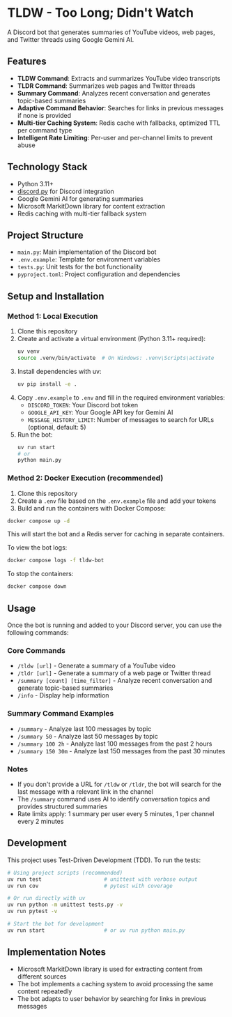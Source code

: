 # TLDW - Too Long; Didn't Watch

A Discord bot that generates summaries of YouTube videos, web pages, and Twitter threads using Google Gemini AI.

## Features

- **TLDW Command**: Extracts and summarizes YouTube video transcripts
- **TLDR Command**: Summarizes web pages and Twitter threads
- **Summary Command**: Analyzes recent conversation and generates topic-based summaries
- **Adaptive Command Behavior**: Searches for links in previous messages if none is provided
- **Multi-tier Caching System**: Redis cache with fallbacks, optimized TTL per command type
- **Intelligent Rate Limiting**: Per-user and per-channel limits to prevent abuse

## Technology Stack

- Python 3.11+
- [discord.py](https://discordpy.readthedocs.io) for Discord integration
- Google Gemini AI for generating summaries
- Microsoft MarkitDown library for content extraction
- Redis caching with multi-tier fallback system

## Project Structure

- `main.py`: Main implementation of the Discord bot
- `.env.example`: Template for environment variables
- `tests.py`: Unit tests for the bot functionality
- `pyproject.toml`: Project configuration and dependencies

## Setup and Installation

### Method 1: Local Execution

1. Clone this repository
2. Create and activate a virtual environment (Python 3.11+ required):
   ```bash
   uv venv
   source .venv/bin/activate  # On Windows: .venv\Scripts\activate
   ```
3. Install dependencies with uv:
   ```bash
   uv pip install -e .
   ```
4. Copy `.env.example` to `.env` and fill in the required environment variables:
   - `DISCORD_TOKEN`: Your Discord bot token
   - `GOOGLE_API_KEY`: Your Google API key for Gemini AI
   - `MESSAGE_HISTORY_LIMIT`: Number of messages to search for URLs (optional, default: 5)
5. Run the bot:
   ```bash
   uv run start
   # or
   python main.py
   ```

### Method 2: Docker Execution (recommended)

1. Clone this repository
2. Create a `.env` file based on the `.env.example` file and add your tokens
3. Build and run the containers with Docker Compose:

```bash
docker compose up -d
```

This will start the bot and a Redis server for caching in separate containers.

To view the bot logs:

```bash
docker compose logs -f tldw-bot
```

To stop the containers:

```bash
docker compose down
```

## Usage

Once the bot is running and added to your Discord server, you can use the following commands:

### Core Commands

- `/tldw [url]` - Generate a summary of a YouTube video
- `/tldr [url]` - Generate a summary of a web page or Twitter thread  
- `/summary [count] [time_filter]` - Analyze recent conversation and generate topic-based summaries
- `/info` - Display help information

### Summary Command Examples

- `/summary` - Analyze last 100 messages by topic
- `/summary 50` - Analyze last 50 messages by topic
- `/summary 100 2h` - Analyze last 100 messages from the past 2 hours
- `/summary 150 30m` - Analyze last 150 messages from the past 30 minutes

### Notes

- If you don't provide a URL for `/tldw` or `/tldr`, the bot will search for the last message with a relevant link in the channel
- The `/summary` command uses AI to identify conversation topics and provides structured summaries
- Rate limits apply: 1 summary per user every 5 minutes, 1 per channel every 2 minutes

## Development

This project uses Test-Driven Development (TDD). To run the tests:

```bash
# Using project scripts (recommended)
uv run test                    # unittest with verbose output
uv run cov                     # pytest with coverage

# Or run directly with uv
uv run python -m unittest tests.py -v
uv run pytest -v

# Start the bot for development
uv run start                   # or uv run python main.py
```

## Implementation Notes

- Microsoft MarkitDown library is used for extracting content from different sources
- The bot implements a caching system to avoid processing the same content repeatedly
- The bot adapts to user behavior by searching for links in previous messages

